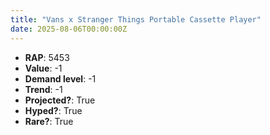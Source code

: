 ```yaml
---
title: "Vans x Stranger Things Portable Cassette Player"
date: 2025-08-06T00:00:00Z
---
```

- **RAP**: 5453
- **Value**: -1
- **Demand level**: -1
- **Trend**: -1
- **Projected?**: True
- **Hyped?**: True
- **Rare?**: True
